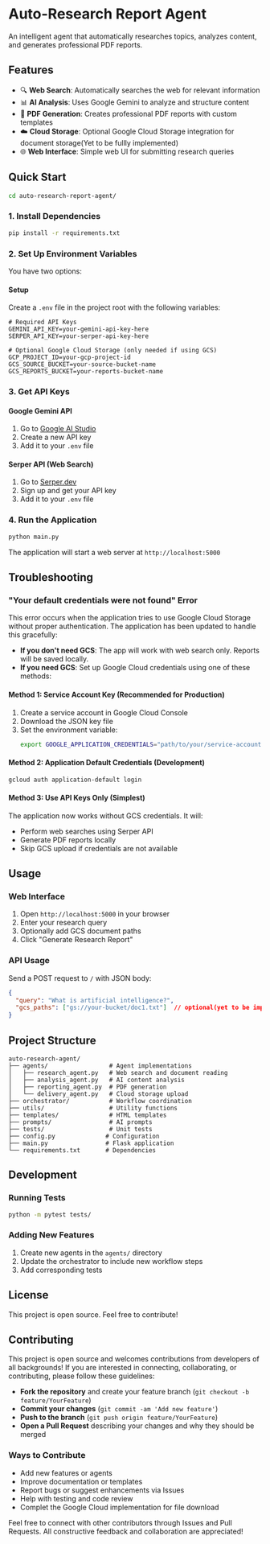 # Auto-Research Report Agent

An intelligent agent that automatically researches topics, analyzes content, and generates professional PDF reports.

## Features

- 🔍 **Web Search**: Automatically searches the web for relevant information
- 📊 **AI Analysis**: Uses Google Gemini to analyze and structure content
- 📄 **PDF Generation**: Creates professional PDF reports with custom templates
- ☁️ **Cloud Storage**: Optional Google Cloud Storage integration for document storage(Yet to be fullly implemented)
- 🌐 **Web Interface**: Simple web UI for submitting research queries

## Quick Start
```bash
cd auto-research-report-agent/
```

### 1. Install Dependencies

```bash
pip install -r requirements.txt
```

### 2. Set Up Environment Variables

You have two options:


#### Setup
Create a `.env` file in the project root with the following variables:

```env
# Required API Keys
GEMINI_API_KEY=your-gemini-api-key-here
SERPER_API_KEY=your-serper-api-key-here

# Optional Google Cloud Storage (only needed if using GCS)
GCP_PROJECT_ID=your-gcp-project-id
GCS_SOURCE_BUCKET=your-source-bucket-name
GCS_REPORTS_BUCKET=your-reports-bucket-name
```

### 3. Get API Keys

#### Google Gemini API
1. Go to [Google AI Studio](https://makersuite.google.com/app/apikey)
2. Create a new API key
3. Add it to your `.env` file

#### Serper API (Web Search)
1. Go to [Serper.dev](https://serper.dev/)
2. Sign up and get your API key
3. Add it to your `.env` file

### 4. Run the Application

```bash
python main.py
```

The application will start a web server at `http://localhost:5000`

## Troubleshooting

### "Your default credentials were not found" Error

This error occurs when the application tries to use Google Cloud Storage without proper authentication. The application has been updated to handle this gracefully:

- **If you don't need GCS**: The app will work with web search only. Reports will be saved locally.
- **If you need GCS**: Set up Google Cloud credentials using one of these methods:

#### Method 1: Service Account Key (Recommended for Production)
1. Create a service account in Google Cloud Console
2. Download the JSON key file
3. Set the environment variable:
   ```bash
   export GOOGLE_APPLICATION_CREDENTIALS="path/to/your/service-account-key.json"
   ```

#### Method 2: Application Default Credentials (Development)
```bash
gcloud auth application-default login
```

#### Method 3: Use API Keys Only (Simplest)
The application now works without GCS credentials. It will:
- Perform web searches using Serper API
- Generate PDF reports locally
- Skip GCS upload if credentials are not available

## Usage

### Web Interface
1. Open `http://localhost:5000` in your browser
2. Enter your research query
3. Optionally add GCS document paths
4. Click "Generate Research Report"

### API Usage
Send a POST request to `/` with JSON body:

```json
{
  "query": "What is artificial intelligence?",
  "gcs_paths": ["gs://your-bucket/doc1.txt"]  // optional(yet to be implemented)
}
```

## Project Structure

```
auto-research-agent/
├── agents/                 # Agent implementations
│   ├── research_agent.py   # Web search and document reading
│   ├── analysis_agent.py   # AI content analysis
│   ├── reporting_agent.py  # PDF generation
│   └── delivery_agent.py   # Cloud storage upload
├── orchestrator/           # Workflow coordination
├── utils/                  # Utility functions
├── templates/              # HTML templates
├── prompts/                # AI prompts
├── tests/                  # Unit tests
├── config.py              # Configuration
├── main.py                # Flask application
└── requirements.txt       # Dependencies
```

## Development

### Running Tests
```bash
python -m pytest tests/
```

### Adding New Features
1. Create new agents in the `agents/` directory
2. Update the orchestrator to include new workflow steps
3. Add corresponding tests

## License

This project is open source. Feel free to contribute! 

## Contributing

This project is open source and welcomes contributions from developers of all backgrounds! If you are interested in connecting, collaborating, or contributing, please follow these guidelines:

- **Fork the repository** and create your feature branch (`git checkout -b feature/YourFeature`)
- **Commit your changes** (`git commit -am 'Add new feature'`)
- **Push to the branch** (`git push origin feature/YourFeature`)
- **Open a Pull Request** describing your changes and why they should be merged

### Ways to Contribute
- Add new features or agents
- Improve documentation or templates
- Report bugs or suggest enhancements via Issues
- Help with testing and code review
- Complet the Google Cloud implementation for file download

Feel free to connect with other contributors through Issues and Pull Requests. All constructive feedback and collaboration are appreciated! 